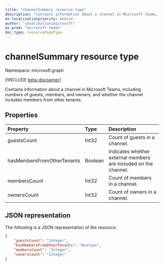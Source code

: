 ```yaml
---
title: "channelSummary resource type"
description: "Contains information about a channel in Microsoft Teams, including numbers of guests, members, and owners, and whether the channel includes members from other tenants."
ms.localizationpriority: medium
author: "sonalikallanimicrosoft"
ms.prod: "microsoft-teams"
doc_type: resourcePageType
---
```


# channelSummary resource type

Namespace: microsoft.graph

[!INCLUDE [beta-disclaimer](../../includes/beta-disclaimer.md)]

Contains information about a channel in Microsoft Teams, including numbers of guests, members, and owners, and whether the channel includes members from other tenants.

## Properties
| Property	   | Type	|Description|
|:---------------|:--------|:----------|
|guestsCount|Int32|Count of guests in a channel.|
|hasMembersFromOtherTenants|Boolean|Indicates whether external members are included on the channel.|
|membersCount|Int32|Count of members in a channel.|
|ownersCount|Int32|Count of owners in a channel.|

## JSON representation

The following is a JSON representation of the resource.

<!-- {
  "blockType": "resource",
  "@odata.type": "microsoft.graph.channelSummary"
}-->

```json
{
    "guestsCount": "Integer",
    "hasMembersFromOtherTenants": "Boolean",
    "membersCount": "Integer",
    "ownersCount": "Integer"
}
```
